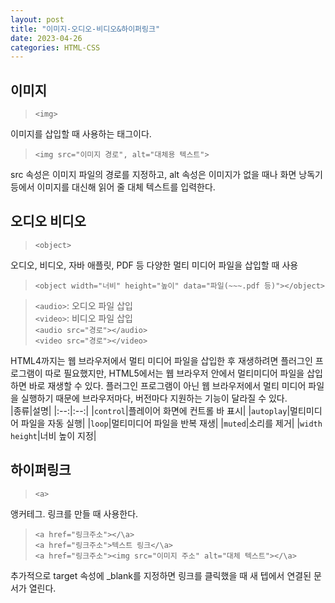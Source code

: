 ```yaml
---
layout: post
title: "이미지-오디오-비디오&하이퍼링크"
date: 2023-04-26
categories: HTML-CSS
---
```

## 이미지
> `<img>`

이미지를 삽입할 때 사용하는 태그이다.
> `<img src="이미지 경로", alt="대체용 텍스트">`

src 속성은 이미지 파일의 경로를 지정하고, alt 속성은 이미지가 없을 때나 화면 낭독기 등에서 이미지를 대신해 읽어 줄 대체 텍스트를 입력한다.

## 오디오 비디오
> `<object>`

오디오, 비디오, 자바 애플릿, PDF 등 다양한 멀티 미디어 파일을 삽입할 때 사용
> `<object width="너비" height="높이" data="파일(~~~.pdf 등)"></object>`  

> `<audio>`: 오디오 파일 삽입  
> `<video>`: 비디오 파일 삽입  
> `<audio src="경로"></audio>`  
> `<video src="경로"></video>`  

HTML4까지는 웹 브라우저에서 멀티 미디어 파일을 삽입한 후 재생하려면 플러그인 프로그램이 따로 필요했지만, HTML5에서는 웹 브라우저 안에서 멀티미디어 파일을 삽입하면 바로 재생할 수 있다. 플러그인 프로그램이 아닌 웹 브라우저에서 멀티 미디어 파일을 실행하기 때문에 브라우저마다, 버전마다 지원하는 기능이 달라질 수 있다.  
|종류|설명|
|:--:|:--:|
|`control`|플레이어 화면에 컨트롤 바 표시|
|`autoplay`|멀티미디어 파일을 자동 실행|
|`loop`|멀티미디어 파일을 반복 재생|
|`muted`|소리를 제거|
|`width height`|너비 높이 지정|

## 하이퍼링크
> `<a>`

앵커테그. 링크를 만들 때 사용한다.  
> `<a href="링크주소"></\a>`  
> `<a href="링크주소">텍스트 링크</\a>`  
> `<a href="링크주소"><img src="이미지 주소" alt="대체 텍스트"></\a>`  

추가적으로 target 속성에 _blank를 지정하면 링크를 클릭했을 때 새 텝에서 연결된 문서가 열린다.